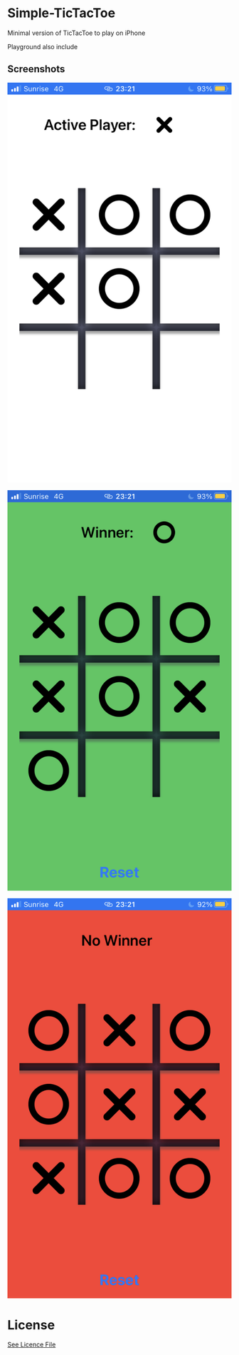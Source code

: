 # Simple-TicTacToe

Minimal version of TicTacToe to play on iPhone

Playground also include

## Screenshots

![TicTacToe](https://github.com/miappks/Simple-TicTacToe/blob/main/TicTacToe/Images/TicTacToe.PNG)

![Winner](https://github.com/miappks/Simple-TicTacToe/blob/main/TicTacToe/Images/Winner.PNG)

![NoWinner](https://github.com/miappks/Simple-TicTacToe/blob/main/TicTacToe/Images/NoWinner.PNG)

License
=======

[See Licence File](https://github.com/miappks/)
